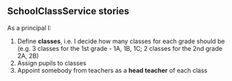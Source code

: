## SchoolClassService stories
As a principal I: 
1. Define **classes**, i.e. I decide how many classes for each grade should be
(e.g. 3 classes for the 1st grade - 1A, 1B, 1C; 2 classes for the 2nd grade 2A, 2B)
2. Assign pupils to classes
3. Appoint somebody from teachers as a **head teacher** of each class  
